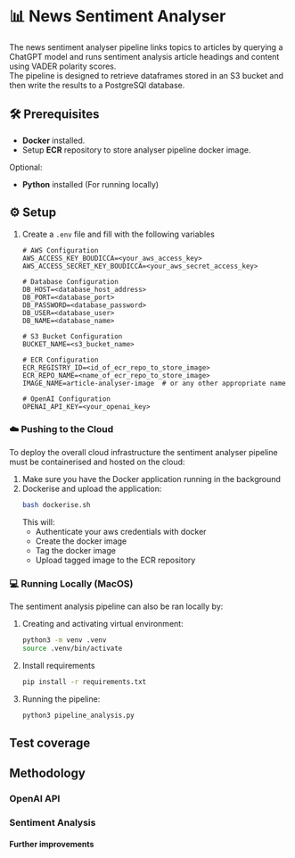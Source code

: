 # 📊 News Sentiment Analyser
The news sentiment analyser pipeline links topics to articles by querying a ChatGPT model and runs sentiment analysis article headings and content using VADER polarity scores.  
The pipeline is designed to retrieve dataframes stored in an S3 bucket and then write the results to a PostgreSQl database.

## 🛠️ Prerequisites
- **Docker** installed.
- Setup **ECR** repository to store analyser pipeline docker image.  

Optional:
- **Python** installed (For running locally)

## ⚙️ Setup 
1. Create a `.env` file and fill with the following variables
    ```env
    # AWS Configuration
    AWS_ACCESS_KEY_BOUDICCA=<your_aws_access_key>
    AWS_ACCESS_SECRET_KEY_BOUDICCA=<your_aws_secret_access_key>

    # Database Configuration
    DB_HOST=<database_host_address>
    DB_PORT=<database_port>
    DB_PASSWORD=<database_password>
    DB_USER=<database_user>
    DB_NAME=<database_name>

    # S3 Bucket Configuration
    BUCKET_NAME=<s3_bucket_name>

    # ECR Configuration
    ECR_REGISTRY_ID=<id_of_ecr_repo_to_store_image>
    ECR_REPO_NAME=<name_of_ecr_repo_to_store_image>
    IMAGE_NAME=article-analyser-image  # or any other appropriate name

    # OpenAI Configuration
    OPENAI_API_KEY=<your_openai_key>
    ```

### ☁️ Pushing to the Cloud
To deploy the overall cloud infrastructure the sentiment analyser pipeline must be containerised and hosted on the cloud:

1. Make sure you have the Docker application running in the background
2. Dockerise and upload the application:
    ```bash
    bash dockerise.sh
    ```
    This will:
    - Authenticate your aws credentials with docker
    - Create the docker image
    - Tag the docker image
    - Upload tagged image to the ECR repository

### 💻 Running Locally (MacOS)
The sentiment analysis pipeline can also be ran locally by:

1. Creating and activating virtual environment:
    ```bash
    python3 -m venv .venv
    source .venv/bin/activate
    ```
2. Install requirements
    ```bash
    pip install -r requirements.txt
    ```
3. Running the pipeline:
    ```bash
    python3 pipeline_analysis.py
    ```

## Test coverage

## Methodology 


### OpenAI API


### Sentiment Analysis 


#### Further improvements 